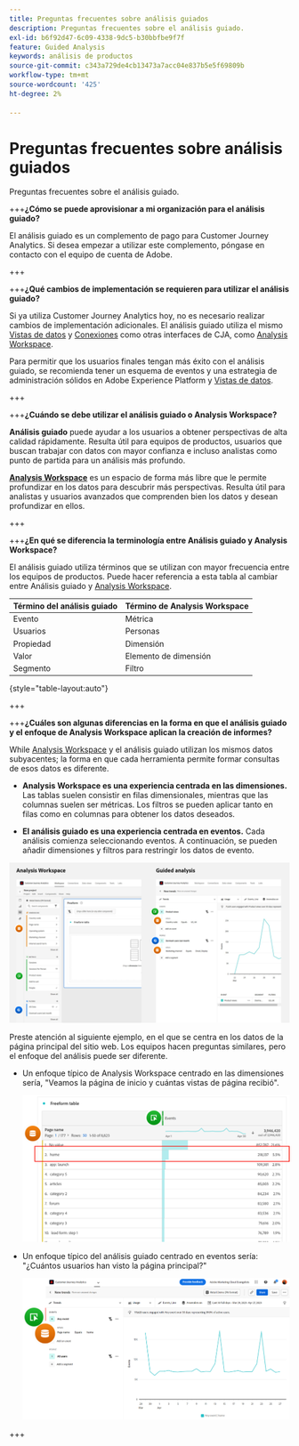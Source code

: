 ```yaml
---
title: Preguntas frecuentes sobre análisis guiados
description: Preguntas frecuentes sobre el análisis guiado.
exl-id: b6f92d47-6c09-4338-9dc5-b30bbfbe9f7f
feature: Guided Analysis
keywords: análisis de productos
source-git-commit: c343a729de4cb13473a7acc04e837b5e5f69809b
workflow-type: tm+mt
source-wordcount: '425'
ht-degree: 2%

---
```


# Preguntas frecuentes sobre análisis guiados

Preguntas frecuentes sobre el análisis guiado.

+++**¿Cómo se puede aprovisionar a mi organización para el análisis guiado?**

El análisis guiado es un complemento de pago para Customer Journey Analytics. Si desea empezar a utilizar este complemento, póngase en contacto con el equipo de cuenta de Adobe.

+++

+++**¿Qué cambios de implementación se requieren para utilizar el análisis guiado?**

Si ya utiliza Customer Journey Analytics hoy, no es necesario realizar cambios de implementación adicionales. El análisis guiado utiliza el mismo [Vistas de datos](../data-views/data-views.md) y [Conexiones](../connections/overview.md) como otras interfaces de CJA, como [Analysis Workspace](../analysis-workspace/home.md).

Para permitir que los usuarios finales tengan más éxito con el análisis guiado, se recomienda tener un esquema de eventos y una estrategia de administración sólidos en Adobe Experience Platform y [Vistas de datos](../data-views/data-views.md).

+++

+++**¿Cuándo se debe utilizar el análisis guiado o Analysis Workspace?**

**Análisis guiado** puede ayudar a los usuarios a obtener perspectivas de alta calidad rápidamente. Resulta útil para equipos de productos, usuarios que buscan trabajar con datos con mayor confianza e incluso analistas como punto de partida para un análisis más profundo.

**[Analysis Workspace](../analysis-workspace/home.md)** es un espacio de forma más libre que le permite profundizar en los datos para descubrir más perspectivas. Resulta útil para analistas y usuarios avanzados que comprenden bien los datos y desean profundizar en ellos.

+++

+++**¿En qué se diferencia la terminología entre Análisis guiado y Analysis Workspace?**

El análisis guiado utiliza términos que se utilizan con mayor frecuencia entre los equipos de productos. Puede hacer referencia a esta tabla al cambiar entre Análisis guiado y [Analysis Workspace](../analysis-workspace/home.md).

| Término del análisis guiado | Término de Analysis Workspace |
| --- | --- |
| Evento | Métrica |
| Usuarios | Personas |
| Propiedad | Dimensión |
| Valor | Elemento de dimensión |
| Segmento | Filtro |

{style="table-layout:auto"}

+++

+++**¿Cuáles son algunas diferencias en la forma en que el análisis guiado y el enfoque de Analysis Workspace aplican la creación de informes?**

While [Analysis Workspace](../analysis-workspace/home.md) y el análisis guiado utilizan los mismos datos subyacentes; la forma en que cada herramienta permite formar consultas de esos datos es diferente.

* **Analysis Workspace es una experiencia centrada en las dimensiones.** Las tablas suelen consistir en filas dimensionales, mientras que las columnas suelen ser métricas. Los filtros se pueden aplicar tanto en filas como en columnas para obtener los datos deseados.

* **El análisis guiado es una experiencia centrada en eventos.** Cada análisis comienza seleccionando eventos. A continuación, se pueden añadir dimensiones y filtros para restringir los datos de evento.

![Vistas de Analysis Workspace y de análisis guiado](assets/structure.png)

Preste atención al siguiente ejemplo, en el que se centra en los datos de la página principal del sitio web. Los equipos hacen preguntas similares, pero el enfoque del análisis puede ser diferente.

* Un enfoque típico de Analysis Workspace centrado en las dimensiones sería, &quot;Veamos la página de inicio y cuántas vistas de página recibió&quot;.

  ![centrado en Dimension](assets/dimension-centered.png)

* Un enfoque típico del análisis guiado centrado en eventos sería: &quot;¿Cuántos usuarios han visto la página principal?&quot;

  ![Centrado en evento](assets/event-centered.png)

+++
